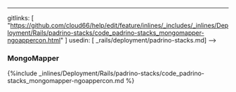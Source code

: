 ---
gitlinks: [ "https://github.com/cloud66/help/edit/feature/inlines/_includes/_inlines/Deployment/Rails/padrino-stacks/code_padrino-stacks_mongomapper-ngoappercon.html" ]
 usedin: [ _rails/deployment/padrino-stacks.md] -->


### MongoMapper



{%include _inlines/Deployment/Rails/padrino-stacks/code_padrino-stacks_mongomapper-ngoappercon.md %}




